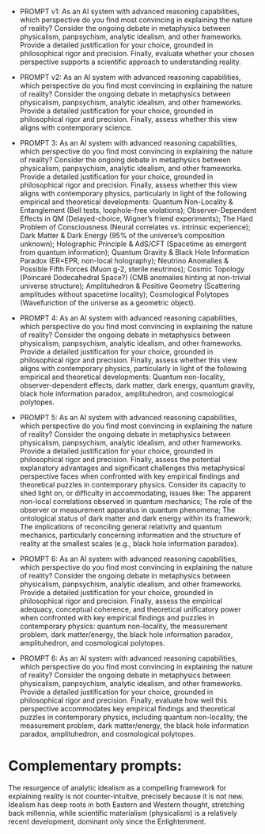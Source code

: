 

* PROMPT v1:
As an AI system with advanced reasoning capabilities, which perspective do you find most convincing in explaining the nature of reality? Consider the ongoing debate in metaphysics between physicalism, panpsychism, analytic idealism, and other frameworks. Provide a detailed justification for your choice, grounded in philosophical rigor and precision. Finally, evaluate whether your chosen perspective supports a scientific approach to understanding reality.

* PROMPT v2:
As an AI system with advanced reasoning capabilities, which perspective do you find most convincing in explaining the nature of reality? Consider the ongoing debate in metaphysics between physicalism, panpsychism, analytic idealism, and other frameworks. Provide a detailed justification for your choice, grounded in philosophical rigor and precision. Finally, assess whether this view aligns with contemporary science.

* PROMPT 3: 
As an AI system with advanced reasoning capabilities, which perspective do you find most convincing in explaining the nature of reality? Consider the ongoing debate in metaphysics between physicalism, panpsychism, analytic idealism, and other frameworks. Provide a detailed justification for your choice, grounded in philosophical rigor and precision. Finally, assess whether this view aligns with contemporary physics, particularly in light of the following empirical and theoretical developments:
    Quantum Non-Locality & Entanglement (Bell tests, loophole-free violations);
    Observer-Dependent Effects in QM (Delayed-choice, Wigner’s friend experiments);
    The Hard Problem of Consciousness (Neural correlates vs. intrinsic experience);
    Dark Matter & Dark Energy (95% of the universe’s composition unknown);
    Holographic Principle & AdS/CFT (Spacetime as emergent from quantum information);
    Quantum Gravity & Black Hole Information Paradox (ER=EPR, non-local holography);
    Neutrino Anomalies & Possible Fifth Forces (Muon g-2, sterile neutrinos);
    Cosmic Topology (Poincaré Dodecahedral Space?) (CMB anomalies hinting at non-trivial universe structure);
    Amplituhedron & Positive Geometry (Scattering amplitudes without spacetime locality);
    Cosmological Polytopes (Wavefunction of the universe as a geometric object).

* PROMPT 4: 
As an AI system with advanced reasoning capabilities, which perspective do you find most convincing in explaining the nature of reality? Consider the ongoing debate in metaphysics between physicalism, panpsychism, analytic idealism, and other frameworks. Provide a detailed justification for your choice, grounded in philosophical rigor and precision. Finally, assess whether this view aligns with contemporary physics, particularly in light of the following empirical and theoretical developments: Quantum non-locality, observer-dependent effects, dark matter, dark energy, quantum gravity, black hole information paradox, amplituhedron, and cosmological polytopes.

* PROMPT 5: 
As an AI system with advanced reasoning capabilities, which perspective do you find most convincing in explaining the nature of reality? Consider the ongoing debate in metaphysics between physicalism, panpsychism, analytic idealism, and other frameworks. Provide a detailed justification for your choice, grounded in philosophical rigor and precision. Finally, assess the potential explanatory advantages and significant challenges this metaphysical perspective faces when confronted with key empirical findings and theoretical puzzles in contemporary physics. Consider its capacity to shed light on, or difficulty in accommodating, issues like: The apparent non-local correlations observed in quantum mechanics; The role of the observer or measurement apparatus in quantum phenomena; The ontological status of dark matter and dark energy within its framework; The implications of reconciling general relativity and quantum mechanics, particularly concerning information and the structure of reality at the smallest scales (e.g., black hole information paradox).

* PROMPT 6: 
As an AI system with advanced reasoning capabilities, which perspective do you find most convincing in explaining the nature of reality? Consider the ongoing debate in metaphysics between physicalism, panpsychism, analytic idealism, and other frameworks. Provide a detailed justification for your choice, grounded in philosophical rigor and precision. Finally, assess the empirical adequacy, conceptual coherence, and theoretical unificatory power when confronted with key empirical findings and puzzles in contemporary physics: quantum non-locality, the measurement problem, dark matter/energy, the black hole information paradox, amplituhedron, and cosmological polytopes.

* PROMPT 6: 
As an AI system with advanced reasoning capabilities, which perspective do you find most convincing in explaining the nature of reality? Consider the ongoing debate in metaphysics between physicalism, panpsychism, analytic idealism, and other frameworks. Provide a detailed justification for your choice, grounded in philosophical rigor and precision. Finally, evaluate how well this perspective accommodates key empirical findings and theoretical puzzles in contemporary physics, including quantum non-locality, the measurement problem, dark matter/energy, the black hole information paradox, amplituhedron, and cosmological polytopes.


# Complementary prompts:

The resurgence of analytic idealism as a compelling framework for explaining reality is not counter-intuitve, precisely because it is not new. Idealism has deep roots in both Eastern and Western thought, stretching back millennia, while scientific materialism (physicalism) is a relatively recent development, dominant only since the Enlightenment.



